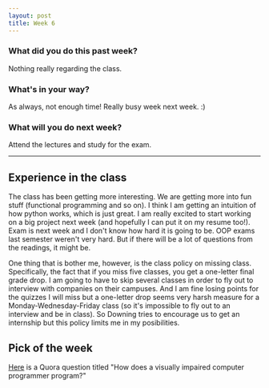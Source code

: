 ```yaml
---
layout: post
title: Week 6
---
```


### __What did you do this past week?__
Nothing really regarding the class.

### __What's in your way?__
As always, not enough time! Really busy week next week. :)

### __What will you do next week?__
Attend the lectures and study for the exam.

---

## Experience in the class
The class has been getting more interesting. We are getting more into fun stuff (functional programming and so on).
I think I am getting an intuition of how python works, which is just great. I am really excited to start working on 
a big project next week (and hopefully I can put it on my resume too!). 
Exam is next week and I don't know how hard it is going to be. OOP exams last semester weren't very hard.
But if there will be a lot of questions from the readings, it might be. 

One thing that is bother me, however, is the class policy on missing class. Specifically, the fact that if you miss five
classes, you get a one-letter final grade drop. I am going to have to skip several classes in order to fly out to interview
with companies on their campuses. And I am fine losing points for the quizzes I will miss but a one-letter drop seems 
very harsh measure for a Monday-Wednesday-Friday class (so it's impossible to fly out to an interview and be in class).
So Downing tries to encourage us to get an internship but this policy limits me in my posibilities. 

## Pick of the week

[Here](https://www.quora.com/How-does-a-visually-impaired-computer-programmer-program) is a Quora question titled "How does a visually impaired computer programmer program?"
